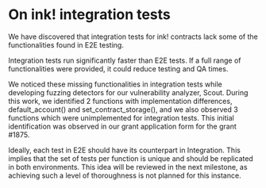 # On ink! integration tests

We have discovered that integration tests for ink! contracts lack some of the functionalities found in E2E testing.

Integration tests run significantly faster than E2E tests. If a full range of functionalities were provided, it could reduce testing and QA times. 

We noticed these missing functionalities in integration tests while developing fuzzing detectors for our vulnerability analyzer, Scout. During this work, we identified 2 functions with implementation differences, default_account() and set_contract_storage(), and we also observed 3 functions which were unimplemented for integration tests. This initial identification was observed in our grant application form for the grant #1875.

Ideally, each test in E2E should have its counterpart in Integration. This implies that the set of tests per function is unique and should be replicated in both environments. This idea will be reviewed in the next milestone, as achieving such a level of thoroughness is not planned for this instance.
